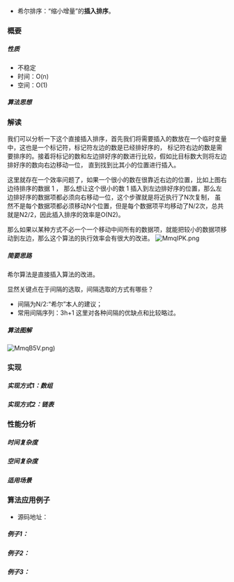 - 希尔排序：“缩小增量”的**插入排序**。
### 概要
##### 性质
- 不稳定
- 时间：O(n)
- 空间：O(1)
##### 算法思想

### 解读
我们可以分析一下这个直接插入排序，首先我们将需要插入的数放在一个临时变量中，这也是一个标记符，标记符左边的数是已经排好序的，
标记符右边的数是需要排序的。接着将标记的数和左边排好序的数进行比较，假如比目标数大则将左边排好序的数向右边移动一位，
直到找到比其小的位置进行插入。

这里就存在一个效率问题了，如果一个很小的数在很靠近右边的位置，比如上图右边待排序的数据 1 ，
那么想让这个很小的数 1 插入到左边排好序的位置，那么左边排好序的数据项都必须向右移动一位，这个步骤就是将近执行了N次复制，
虽然不是每个数据项都必须移动N个位置，但是每个数据项平均移动了N/2次，总共就是N2/2，因此插入排序的效率是O(N2)。

那么如果以某种方式不必一个一个移动中间所有的数据项，就能把较小的数据项移动到左边，那么这个算法的执行效率会有很大的改进。
![MmqIPK.png](https://s2.ax1x.com/2019/11/09/MmqIPK.png)
##### 简要思路
希尔算法是直接插入算法的改进。

显然关键点在于间隔的选取，间隔选取的方式有哪些？
- 间隔为N/2:“希尔”本人的建议；
- 常用间隔序列：3h+1
这里对各种间隔的优缺点和比较略过。
##### 算法图解
![MmqB5V.png](https://s2.ax1x.com/2019/11/09/MmqB5V.png))
### 实现

##### 实现方式1：数组

##### 实现方式2：链表

### 性能分析
##### 时间复杂度
##### 空间复杂度
##### 适用场景

### 算法应用例子
- 源码地址：
##### 例子1：
##### 例子2：
##### 例子3：
